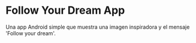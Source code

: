 # Follow Your Dream App

Una app Android simple que muestra una imagen inspiradora y el mensaje 'Follow your dream'.
